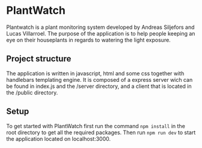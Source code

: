 # PlantWatch

Plantwatch is a plant monitoring system developed by Andreas Siljefors and Lucas Villarroel. The purpose of the application is to help people keeping an eye on their houseplants in regards to watering the light exposure.

## Project structure
The application is written in javascript, html and some css together with handlebars templating engine. 
It is composed of a express server wich can be found in index.js and the /server directory, and a client that is located in the /public directory.

## Setup
To get started with PlantWatch first run the command `npm install` in the root directory to get all the required packages. Then run `npm run dev` to start the application located on localhost:3000.
